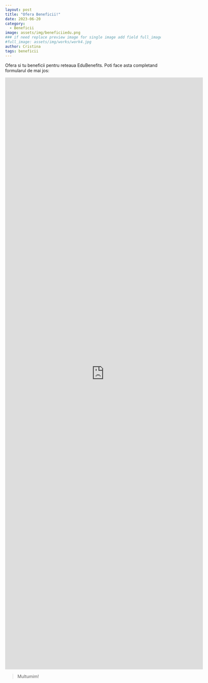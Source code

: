 ```yaml
---
layout: post
title: "Ofera Beneficii!"
date: 2023-06-20
category:                     
  - Beneficii
image: assets/img/beneficiiedu.png
### if need replace preview image for single image add field full_image, ex:
#full_image: assets/img/works/work4.jpg
author: Cristina
tags: beneficii
---
```


Ofera si tu beneficii pentru reteaua EduBenefits.
Poti face asta completand formularul de mai jos:

<iframe src="https://docs.google.com/forms/d/e/1FAIpQLSdM9f_OJnNQ-vMzwIWgk90ny1bVnqNZM_v0B921Mk29Qbc5qw/viewform?embedded=true" width="640" height="1915" frameborder="0" marginheight="0" marginwidth="0">Loading…</iframe>


> Multumim!


[link]: https://forms.gle/HA783qAY9GcQyvKM9

